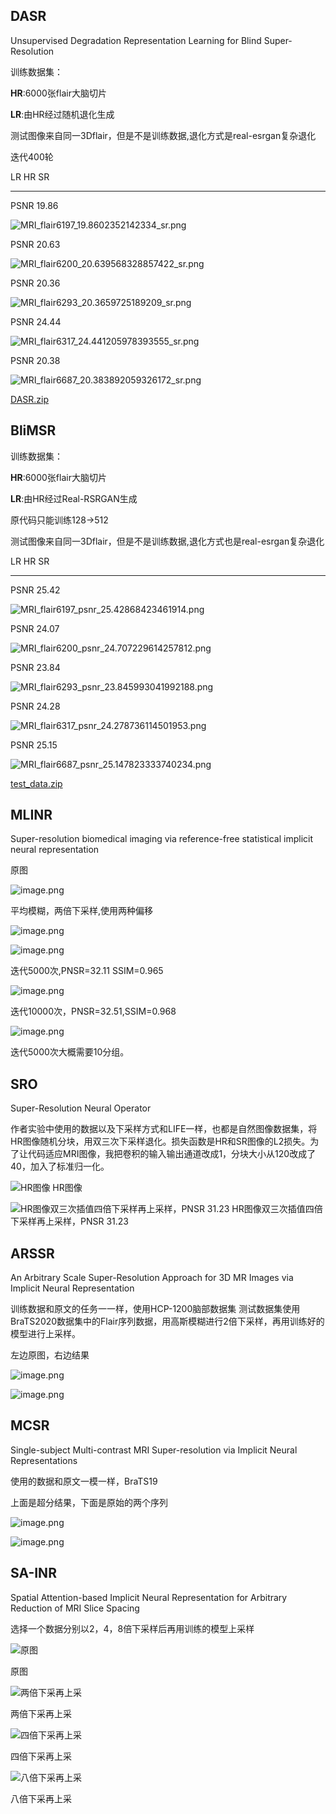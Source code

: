 

## DASR

Unsupervised Degradation Representation Learning for Blind Super-Resolution

训练数据集：

**HR**:6000张flair大脑切片 

**LR**:由HR经过随机退化生成

测试图像来自同一3Dflair，但是不是训练数据,退化方式是real-esrgan复杂退化

迭代400轮

LR  HR   SR

---

PSNR 19.86

![MRI_flair6197_19.8602352142334_sr.png](model_result/MRI_flair6197_19.8602352142334_sr.png)



PSNR 20.63

![MRI_flair6200_20.639568328857422_sr.png](model_result/MRI_flair6200_20.639568328857422_sr.png)



PSNR 20.36

![MRI_flair6293_20.3659725189209_sr.png](model_result/MRI_flair6293_20.3659725189209_sr.png)



PSNR 24.44

![MRI_flair6317_24.441205978393555_sr.png](model_result/MRI_flair6317_24.441205978393555_sr.png)



PSNR 20.38

![MRI_flair6687_20.383892059326172_sr.png](model_result/MRI_flair6687_20.383892059326172_sr.png)

[DASR.zip](model_result/DASR.zip)

## BliMSR

训练数据集：

**HR**:6000张flair大脑切片 

**LR**:由HR经过Real-RSRGAN生成

原代码只能训练128→512

测试图像来自同一3Dflair，但是不是训练数据,退化方式也是real-esrgan复杂退化



LR  HR   SR

---

PSNR 25.42

![MRI_flair6197_psnr_25.42868423461914.png](model_result/MRI_flair6197_psnr_25.42868423461914.png)



PSNR 24.07

![MRI_flair6200_psnr_24.707229614257812.png](model_result/MRI_flair6200_psnr_24.707229614257812.png)



PSNR 23.84

![MRI_flair6293_psnr_23.845993041992188.png](model_result/MRI_flair6293_psnr_23.845993041992188.png)



PSNR 24.28

![MRI_flair6317_psnr_24.278736114501953.png](model_result/MRI_flair6317_psnr_24.278736114501953.png)



PSNR 25.15

![MRI_flair6687_psnr_25.147823333740234.png](model_result/MRI_flair6687_psnr_25.147823333740234.png)



[test_data.zip](model_result/test_data.zip)

## MLINR

Super-resolution biomedical imaging via reference-free statistical implicit neural representation

原图

![image.png](model_result/image.png)



平均模糊，两倍下采样,使用两种偏移

![image.png](model_result/image1.png)

![image.png](model_result/image2.png)

迭代5000次,PNSR=32.11
SSIM=0.965

![image.png](model_result/image3.png)

迭代10000次，PNSR=32.51,SSIM=0.968

![image.png](model_result/image4.png)

迭代5000次大概需要10分组。

## SRO

Super-Resolution Neural Operator

作者实验中使用的数据以及下采样方式和LIFE一样，也都是自然图像数据集，将HR图像随机分块，用双三次下采样退化。损失函数是HR和SR图像的L2损失。为了让代码适应MRI图像，我把卷积的输入输出通道改成1，分块大小从120改成了40，加入了标准归一化。



![HR图像](model_result/image5.png)
HR图像

![HR图像双三次插值四倍下采样再上采样，PNSR 31.23](model_result/image6.png)
HR图像双三次插值四倍下采样再上采样，PNSR 31.23

## ARSSR

An Arbitrary Scale Super-Resolution Approach for 3D MR Images via Implicit Neural Representation

训练数据和原文的任务一一样，使用HCP-1200脑部数据集
测试数据集使用BraTS2020数据集中的Flair序列数据，用高斯模糊进行2倍下采样，再用训练好的模型进行上采样。



左边原图，右边结果

![image.png](model_result/image7.png)

![image.png](model_result/image8.png)

## MCSR

Single-subject Multi-contrast MRI Super-resolution via Implicit Neural Representations

使用的数据和原文一模一样，BraTS19

上面是超分结果，下面是原始的两个序列

![image.png](model_result/image9.png)

![image.png](model_result/image10.png)

## SA-INR

Spatial Attention-based Implicit Neural Representation for Arbitrary Reduction of MRI Slice Spacing

选择一个数据分别以2，4，8倍下采样后再用训练的模型上采样



![原图](model_result/image11.png)

原图

![两倍下采再上采](model_result/image12.png)

两倍下采再上采



![四倍下采再上采](model_result/image13.png)

四倍下采再上采



![八倍下采再上采](model_result/image14.png)

八倍下采再上采

    

    



